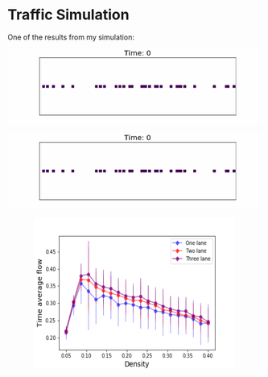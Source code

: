# Traffic Simulation
One of the results from my simulation: 

![](Results/One_lane.gif)
<p align="center">
  <img src="Results/One_lane.gif">
</p>


<p align="center">
  <img width="400" height="300" src="Results/one_two_three_lane_compare.png">
</p>
